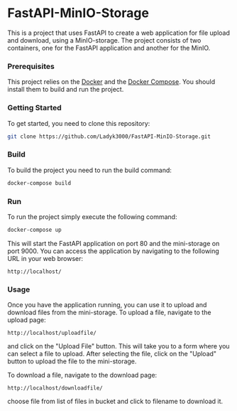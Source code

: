 # FastAPI-MinIO-Storage

This is a project that uses FastAPI to create a web application for file upload and download, using a MinIO-storage. The project consists of two containers, one for the FastAPI application and another for the MinIO.

### Prerequisites

This project relies on the [Docker](https://www.docker.com/) and the [Docker Compose](https://github.com/docker/compose). You should install them to build and run the project.

### Getting Started
To get started, you need to clone this repository:

``` sh
git clone https://github.com/Ladyk3000/FastAPI-MinIO-Storage.git
```

### Build

To build the project you need to run the build command:

``` sh
docker-compose build
```

### Run

To run the project simply execute the following command:

``` sh
docker-compose up
```

This will start the FastAPI application on port 80 and the mini-storage on port 9000. You can access the application by navigating to the following URL in your web browser:
```
http://localhost/
```

### Usage

Once you have the application running, you can use it to upload and download files from the mini-storage. 
To upload a file, navigate to the upload page: 
```
http://localhost/uploadfile/
```
and click on the "Upload File" button. This will take you to a form where you can select a file to upload. 
After selecting the file, click on the "Upload" button to upload the file to the mini-storage.

To download a file, navigate to the download page:
```
http://localhost/downloadfile/
```
choose file from list of files in bucket and click to filename to download it.
